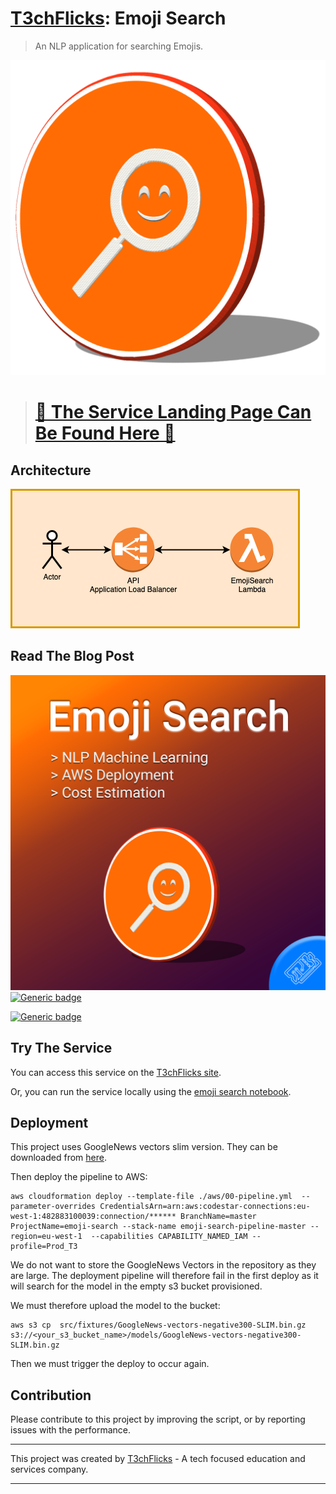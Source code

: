 # [T3chFlicks](https://t3chflicks.org): Emoji Search
> An NLP application for searching Emojis.

![](./coin.png)

> # [🤖 The Service Landing Page Can Be Found Here 🤖](https://emoji-search.t3chflicks.org)

## Architecture
![](./architecture.png)

## Read The Blog Post
![](./thumbnail.png)
[![Generic badge](https://img.shields.io/badge/Blog_Post-Github-orange.svg)](./blog_post.md)

[![Generic badge](https://img.shields.io/badge/Blog_Post-Medium-blue.svg)](https://t3chflicks.medium.com/emoji-search-creating-deploying-and-evaluating-a-machine-learning-service-f97c29976d6d)


## Try The Service
You can access this service on the [T3chFlicks site](https://t3chflicks.org/Services/emoji-search).

Or, you can run the service locally using the [emoji search notebook](./src/EmojiSearch.ipynb).

## Deployment
This project uses GoogleNews vectors slim version. They can be downloaded from [here](https://github.com/eyaler/word2vec-slim).

Then deploy the pipeline to AWS:
```
aws cloudformation deploy --template-file ./aws/00-pipeline.yml  --parameter-overrides CredentialsArn=arn:aws:codestar-connections:eu-west-1:482883100039:connection/****** BranchName=master ProjectName=emoji-search --stack-name emoji-search-pipeline-master --region=eu-west-1  --capabilities CAPABILITY_NAMED_IAM --profile=Prod_T3
  ```

We do not want to store the GoogleNews Vectors in the repository as they are large. The deployment pipeline will therefore fail in the first deploy as it will search for the model in the empty s3 bucket provisioned. 

We must therefore upload the model to the bucket:

```
aws s3 cp  src/fixtures/GoogleNews-vectors-negative300-SLIM.bin.gz s3://<your_s3_bucket_name>/models/GoogleNews-vectors-negative300-SLIM.bin.gz
```

Then we must trigger the deploy to occur again.

## Contribution
Please contribute to this project by improving the script, or by reporting issues with the performance.

---

This project was created by [T3chFlicks](https://t3chflicks.org) - A tech focused education and services company.

---